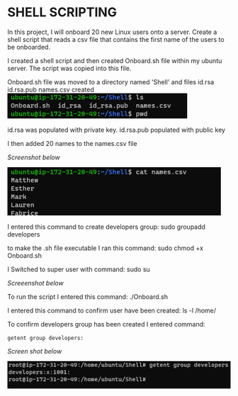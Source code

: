 # SHELL SCRIPTING

In this project, I will onboard 20 new Linux users onto a server. Create a shell script that reads a csv file that contains the first name of the users to be onboarded.


I created a shell script and then created Onboard.sh file within my ubuntu server. The script was copied into this file.


Onboard.sh file was moved to a directory named 'Shell' and files id.rsa id.rsa.pub names.csv created 
![Pic2](./Images/Pic2.png)

id.rsa was populated with private key. id.rsa.pub populated with public key 


I then added 20 names to the names.csv file 

*Screenshot below*

![Pic3](./Images/Pic3.png)



                                                  
I entered this command to create developers group: sudo groupadd developers



 to make the .sh file executable I ran this command: sudo chmod +x Onboard.sh

I Switched to super user with command: sudo su

*Screeenshot below*

To run the script I entered this command: ./Onboard.sh

I entered this command to confirm user have been created: ls -l /home/ 

                                                                
To confirm developers group has been created I entered command: 

```
getent group developers:
```
                                                                
*Screen shot below*

![Pic4](./Images/Pic4.png)
